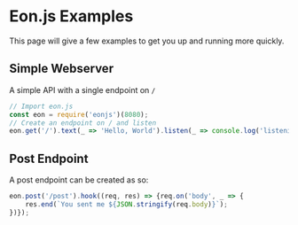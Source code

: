 # Eon.js Examples
This page will give a few examples to get you up and running more quickly.

## Simple Webserver
A simple API with a single endpoint on `/`
```js
// Import eon.js
const eon = require('eonjs')(8080);
// Create an endpoint on / and listen
eon.get('/').text(_ => 'Hello, World').listen(_ => console.log('listening'));
```

## Post Endpoint
A post endpoint can be created as so:
```js
eon.post('/post').hook((req, res) => {req.on('body', _ => {
    res.end(`You sent me ${JSON.stringify(req.body)}`);
})});
```